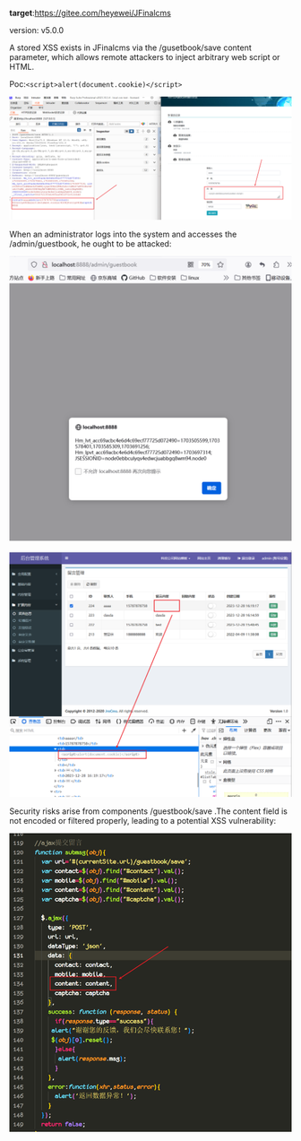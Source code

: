 **target**:https://gitee.com/heyewei/JFinalcms

version: v5.0.0

A stored XSS exists in JFinalcms via the /gusetbook/save content parameter, which allows remote attackers to inject arbitrary web script or HTML.

Poc:`<script>alert(document.cookie)</script>`

![image-20231228161847121](image/JFinalcms/image-20231228161847121.png)

When an administrator logs into the system and accesses the /admin/guestbook, he ought to be attacked:

![image-20231228161952798](image/JFinalcms/image-20231228161952798.png)

![image-20231228162019047](image/JFinalcms/image-20231228162019047.png)

Security risks arise from components /guestbook/save .The content field is not encoded or filtered properly, leading to a potential XSS vulnerability:

![image-20231228162042492](image/JFinalcms/image-20231228162042492.png)

